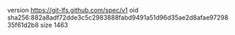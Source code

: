 version https://git-lfs.github.com/spec/v1
oid sha256:882a8adf72dde3c5c2983888fabd9491a51d96d35ae2d8afae9729835f61d2b8
size 1463
